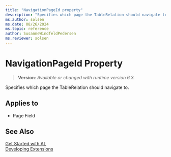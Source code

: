 ```yaml
---
title: "NavigationPageId property"
description: "Specifies which page the TableRelation should navigate to."
ms.author: solsen
ms.date: 08/26/2024
ms.topic: reference
author: SusanneWindfeldPedersen
ms.reviewer: solsen
---
```

[//]: # (START>DO_NOT_EDIT)
[//]: # (IMPORTANT:Do not edit any of the content between here and the END>DO_NOT_EDIT.)
[//]: # (Any modifications should be made in the .xml files in the ModernDev repo.)
# NavigationPageId Property
> **Version**: _Available or changed with runtime version 6.3._

Specifies which page the TableRelation should navigate to.

## Applies to
-   Page Field

[//]: # (IMPORTANT: END>DO_NOT_EDIT)

## See Also  
[Get Started with AL](../devenv-get-started.md)  
[Developing Extensions](../devenv-dev-overview.md)  